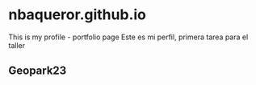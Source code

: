 # nbaqueror.github.io
This is my profile - portfolio page 
Este es mi perfil, primera tarea para el taller 
## Geopark23
